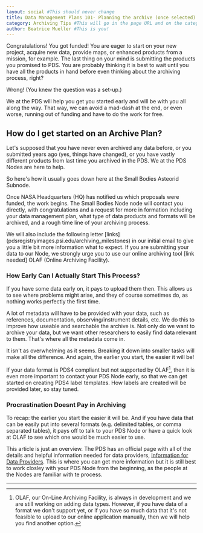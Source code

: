```yaml
---
layout: social #This should never change
title: Data Management Plans 101- Planning the archive (once selected) #This will go in the tab bar title as well as in h1 on the article page
category: Archiving Tips #This will go in the page URL and on the category pages, so make sure it matches
author: Beatrice Mueller #This is you!
---
```


Congratulations! You got funded! You are eager to start on your new project, acquire new data, provide maps, or enhanced products from a mission, for example. The last thing on your mind is submitting the products you promised to PDS. You are probably thinking it is best to wait until you have all the products in hand before even thinking about the archiving process, right? 

Wrong! (You knew the question was a set-up.) 

We at the PDS will help you get you started early and will be with you all along the way.  That way, we can avoid a mad-dash at the end, or even worse, running out of funding and have to do the work for free.


## How do I get started on an Archive Plan?

Let's supposed that you have never even archived any data before, or you submitted years ago (yes, things have changed), or you have vastly different products from last time you archived in the PDS. We at the PDS Nodes are here to help. 

So here's how it usually goes down here at the Small Bodies Asteorid Subnode.

Once NASA Headquarters (HQ) has notified us which proposals were funded, the work begins. The Small Bodies Node node will contact you directly, with congratulations and a request for more in formation including your data management plan, what type of data products and formats will be archived, and a rough time line of your archiving process.

We will also include the following letter [links] (pdsregistryimages.psi.edu/archiving_milestones) in our initial email to give you a little bit more information what to expect.
If you are submitting your data to our Node, we strongly urge you to use our online archiving tool [link needed] OLAF (Online Archiving Facility). 

### How Early Can I Actually Start This Process?

If you have some data early on, it pays to upload them then. This allows us to see where problems might arise, and they of course sometimes do, as nothing works perfectly the first time. 

A lot of metadata will have to be provided with your data, such as references, documentation, observing/instrument details, etc. We do this to improve how useable and searchable the archive is.  Not only do we want to archive your data, but we want other researchers to easily find data relevant to them. That's where all the metadata come in. 

It isn't as overwhelming as it seems. Breaking it down into smaller tasks will make all the difference. And again, the earlier you start, the easier it will be! 

If your data format is PDS4 compliant but not supported by OLAF[^olaf], then it is even more important to contact your PDS Node early, so that we can get started on creating PDS4 label templates.  How labels are created will be provided later, so stay tuned.

### Procrastination Doesnt Pay in Archiving
 
To recap: the earlier you start the easier it will be. And if you have data that can be easily put into several formats (e.g. delimited tables, or comma separated tables), it pays off to talk to your PDS Node or have a quick look at OLAF to see which one would be much easier to use. 

This article is just an overview.  The PDS has an official page with all of the details and helpful information needed for data providers, [Information for Data Providers](https://pds.nasa.gov/home/providers/).  This is where you can get more information but it is still best to work closley with your PDS Node from the beginning, as the people at the Nodes are familiar with te process.

---

[^olaf]: OLAF, our On-Line Archiving Facility, is always in development and we are still working on adding data types. However, if you have data of a format we don't support yet, or if you have so much data that it's not feasible to upload to our online application manually, then we will help you find another option.





